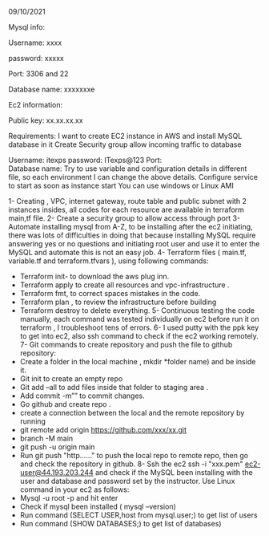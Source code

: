 09/10/2021


Mysql info:

Username: xxxx

password: xxxxx

Port: 3306 and 22 

Database name: xxxxxxxe

Ec2 information:

Public key: xx.xx.xx.xx


Requirements:
I want to create EC2 instance in AWS  and install  MySQL database in it
Create Security group allow incoming traffic to database


Username: itexps
password: ITexps@123
Port:  
Database name: 
Try to use variable and configuration details in different file, so each environment I can change the above details.
Configure service to start as soon as instance start
You can use windows or Linux AMI


1-	Creating , VPC, internet gateway, route table and public subnet with 2 instances insides, all codes for each resource are available in terraform main,tf file. 
2-	Create a security group to allow access through port 
3-	Automate installing mysql from A-Z, to be installing after the ec2 initiating, there was lots of difficulties in doing that because installing MySQL require answering yes or no questions and initiating root user and use it to enter the MySQL  and automate this is not an easy job.
4-	Terraform files ( main.tf, variable.tf and terraform.tfvars ), using following commands:
-	Terraform init- to download the aws plug inn.
-	Terraform apply to create all resources and vpc-infrastructure .
-	Terraform fmt, to correct spaces mistakes in the code.
-	Terraform plan , to review the infrastructure before building
-	Terraform destroy to delete everything.
5-	Continuous testing the code manually, each command was tested individually on ec2 before run it on terraform , I troubleshoot tens of errors.
6-	I used putty with the ppk key to get into ec2, also ssh command to check if the ec2 working remotely.
7-	Git commands to create repository and push the file to github repository:
-	Create a folder in the local machine , mkdir *folder name) and be inside it.
-	Git init to create an empty repo
-	Git add –all to add files inside that folder to staging area .
-	Add commit -m”” to commit changes.
-	Go github and create repo .
-	create a connection between the local and the remote repository by running
-	git remote add origin https://github.com/xxx/xx.git 
-	branch -M main
-	git push -u origin main
-	Run git push "http......" to push the local repo to remote repo, then go and check the repository in github. 
8-	Ssh the ec2  ssh -i "xxx.pem" ec2-user@44.193.203.244 and check if  the MySQL been installing with the user and database and password set by the instructor.
Use Linux command in your ec2 as follows:
-	Mysql -u root -p and hit enter 
-	Check if mysql been installed ( mysql –version)
-	Run command (SELECT USER,host from mysql.user;) to get list of users
-	Run command  (SHOW DATABASES;) to get list of databases) 





